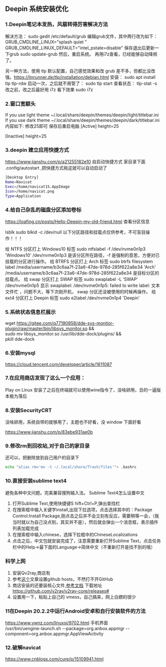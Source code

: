 ## Deepin 系统安装优化

### 1.Deepin笔记本发热，风扇转得厉害解决方法

解决方法：
sudo gedit /etc/default/grub
编辑grub文件，其中两行改为如下：
GRUB_CMDLINE_LINUX="splash quiet "
GRUB_CMDLINE_LINUX_DEFAULT="intel_pstate=disable"
保存退出后更新一下grub
sudo update-grub
然后，重启系统。
再用i7z查看，已经能够自动降频了。

另一种方法，使用 tlp 默认配置，自己感觉效果和改 grub 差不多，但都比没改强。https://linrunner.de/tlp/installation/debian.html
安装：
sudo apt install tlp tlp-rdw
启动一次，之后就不用管了：
sudo tlp start
查看状态：
tlp-stat -s
改之前，改之后最好用 i7z 看下效果
sudo i7z



### 2.窗口宽额头

If you use light theme
~/.local/share/deepin/themes/deepin/light/titlebar.ini
If you use dark theme
~/.local/share/deepin/themes/deepin/dark/titlebar.ini
内容如下: 修改25即可 保存后重启电脑
[Active]
height=25

[Inactive]
height=25



### 3.deepin 建立应用快捷方式

https://www.jianshu.com/p/a21255182e10
自启动快捷方式 家目录下面 .config/autostart ,把快捷方式拖这就可以自动启动了

```sh
[Desktop Entry]
Name=Navicat
Exec=/home/navicat15.AppImage
Icon=/home/navicat.png
Type=Application
```

### 4.给自己杂乱的磁盘分区添加卷标

https://loafing.cn/posts/Hello-Deepin-my-old-friend.html
查看分区信息

lsblk
sudo blkid -c /dev/null
以下分区路径和挂载点仅供参考，不可盲目操作！！！

给 NTFS 分区打上 Windows10 标签
sudo ntfslabel -f /dev/nvme0n1p3 'Windows10'
/dev/nvme0n1p3 是该分区所在路径，-f 是强制的意思，方便对已挂载的分区进行操作。
给 BTRFS 分区打上 Arch 标签
sudo btrfs filesystem label /media/username/b3c6aa7f-23a6-47de-978d-285f622a8e34 'Arch'
/media/username/b3c6aa7f-23a6-47de-978d-285f622a8e34 是目标分区的挂载点。
给 swap 分区打上 SWAP 标签
sudo swaplabel -L ‘SWAP’ /dev/nvme0n1p5
显示 swaplabel: /dev/nvme0n1p5: failed to write label: 文本文件忙 ，问题不大，等下次刚开机， swap 分区还没被使用的时候再操作。
给 ext4 分区打上 Deepin 标签
sudo e2label /dev/nvme0n1p4 'Deepin'



### 5.系统状态信息栏展示

wget https://gitee.com/q77190858/dde-sys-monitor-plugin/raw/master/bin/libsys_monitor.so && \
 sudo mv libsys_monitor.so /usr/lib/dde-dock/plugins/ && \
 pkill dde-dock



### 6.安装mysql

https://cloud.tencent.com/developer/article/1611087



### 7.在应用商店发现了这么一个应用：

Play on Linux 安装了之后在终端就可以使用wine指令了，没啥卵用，丑的一逼版本极为落后



### 8.安装SecurityCRT

没啥卵用，系统自带的就够用了，主题也不好看，没 window 下面好看

https://www.jianshu.com/p/83ebe931ae0b



### 9.修改rm到回收站,对于自己的家目录

还可以，把删除放到自己用户的目录下

```sh
echo "alias rm='mv -t ~/.local/share/Trash/files'"> .bashrc 
```



### 10.直接安装sublime text4

避免各种中文问题。完美兼容搜狗输入法。
Sublime Text4怎么设置中文

1. 打开Sublime Text,使用快捷键S hift+Ctrl+P,弹出查找栏
2. 在搜索框中输入关键字install,出现下拉选项，点击选择其中的：Package Control:Install Package,刚点击之后并不会立刻有反应，需要稍等一会，（我当时就以为自己没点到，其实并不是），然后就会弹出一个消息框，表示插件列表加载完成
3. 在搜索框中输入chinese，选择下拉框中的ChineseLocalizations
4. 点击之后，中文包就安装完成了，注意需要重新打开Sublime Text，点击任务栏中的Help->最下面的Language->简体中文（不重新打开是找不到的哦）

### 科学上网

1. 安装Qv2ray,商店有
2. 参考[这个](https://pigacg.wordpress.com/2021/04/07/%EF%BC%BB%E7%A7%91%E6%8A%80%EF%BC%BD%E5%A6%82%E4%BD%95%E5%9C%A8deepin-linux%E4%B8%8A%E4%BD%BF%E7%94%A8qv2ray%E6%9C%BA%E5%9C%BA%E5%AE%9E%E7%8E%B0%E5%85%A8%E5%B1%80%E4%BB%A3%E7%90%86%E8%BF%9B%E8%A1%8C/)文章设置github hosts，不然打不开GitHub
3. 商店安装的还要装核心文件,[参考文档](https://qv2ray.net/lang/zh/getting-started/step2.html#%E4%B8%8B%E8%BD%BD-v2ray-%E6%A0%B8%E5%BF%83%E6%96%87%E4%BB%B6) 
   下载地址 https://github.com/v2ray/v2ray-core/releases#
4. 设置用一下，粘贴上自己的 vmess，自己搞来，网上白嫖的很少

### 11在Deepin 20.2.2中运行Android安卓和自行安装软件的方法

https://www.ywnz.com/linuxsj/9702.html
手机界面	
/usr/bin/uengine-launch.sh --package=org.anbox.appmgr --component=org.anbox.appmgr.AppViewActivity



### 12.破解navicat

https://www.cnblogs.com/cure/p/15109941.html
